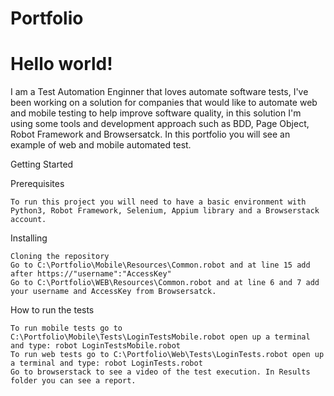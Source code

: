 # Portfolio

# Hello world!

I am a Test Automation Enginner that loves automate software tests, I've been working on a solution for companies that would like to automate web and mobile testing to help improve software quality, in this  solution I'm using some tools and development approach such as BDD, Page Object, Robot Framework and Browsersatck. In this portfolio you will see an example of web and mobile automated test.

Getting Started
	
Prerequisites

	To run this project you will need to have a basic environment with Python3, Robot Framework, Selenium, Appium library and a Browserstack account.
	
Installing 

	Cloning the repository	
	Go to C:\Portfolio\Mobile\Resources\Common.robot and at line 15 add after https://"username":"AccessKey" 	
	Go to C:\Portfolio\WEB\Resources\Common.robot and at line 6 and 7 add your username and AccessKey from Browsersatck.
	

How to run the tests

	To run mobile tests go to C:\Portfolio\Mobile\Tests\LoginTestsMobile.robot open up a terminal and type: robot LoginTestsMobile.robot
	To run web tests go to C:\Portfolio\Web\Tests\LoginTests.robot open up a terminal and type: robot LoginTests.robot
	Go to browserstack to see a video of the test execution. In Results folder you can see a report.
	
